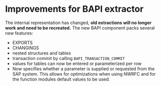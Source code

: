 # Improvements for BAPI extractor

The internal representation has changed, **old extractions will no longer work and need to be recreated.** The new BAPI component packs several new features:

- EXPORTS
- CHANGINGS
- nested structures and tables
- transaction commit by calling `BAPI_TRANSACTION_COMMIT`
- values for tables can now be entered or parameterized per row
- Now specifies whether a parameter is supplied or requested from the SAP system. This allows for optimizations when using NWRFC and for the function modules default values to be used.
